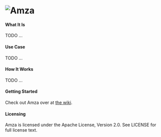 ![Amza](https://github.com/jivesoftware/amza/wiki/images/amza-logo.png)
=========

#### What It Is
TODO ...

#### Use Case
TODO ...

#### How It Works
TODO ...

#### Getting Started
Check out Amza over at [the wiki](https://github.com/jivesoftware/amza/wiki).

#### Licensing
Amza is licensed under the Apache License, Version 2.0. See LICENSE for full license text.
